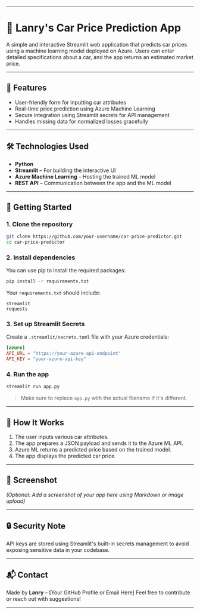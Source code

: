 
---

# 🚗 Lanry's Car Price Prediction App

A simple and interactive Streamlit web application that predicts car prices using a machine learning model deployed on Azure. Users can enter detailed specifications about a car, and the app returns an estimated market price.

---

## 📌 Features

* User-friendly form for inputting car attributes
* Real-time price prediction using Azure Machine Learning
* Secure integration using Streamlit secrets for API management
* Handles missing data for normalized losses gracefully

---

## 🛠️ Technologies Used

* **Python**
* **Streamlit** – For building the interactive UI
* **Azure Machine Learning** – Hosting the trained ML model
* **REST API** – Communication between the app and the ML model

---

## 🚀 Getting Started

### 1. Clone the repository

```bash
git clone https://github.com/your-username/car-price-predictor.git
cd car-price-predictor
```

### 2. Install dependencies

You can use pip to install the required packages:

```bash
pip install -r requirements.txt
```

Your `requirements.txt` should include:

```text
streamlit
requests
```

### 3. Set up Streamlit Secrets

Create a `.streamlit/secrets.toml` file with your Azure credentials:

```toml
[azure]
API_URL = "https://your-azure-api-endpoint"
API_KEY = "your-azure-api-key"
```

### 4. Run the app

```bash
streamlit run app.py
```

> Make sure to replace `app.py` with the actual filename if it's different.

---

## 📄 How It Works

1. The user inputs various car attributes.
2. The app prepares a JSON payload and sends it to the Azure ML API.
3. Azure ML returns a predicted price based on the trained model.
4. The app displays the predicted car price.

---

## 📸 Screenshot

*(Optional: Add a screenshot of your app here using Markdown or image upload)*

---

## 🔒 Security Note

API keys are stored using Streamlit's built-in secrets management to avoid exposing sensitive data in your codebase.

---

## 📬 Contact

Made by **Lanry** – \[Your GitHub Profile or Email Here]
Feel free to contribute or reach out with suggestions!

---
